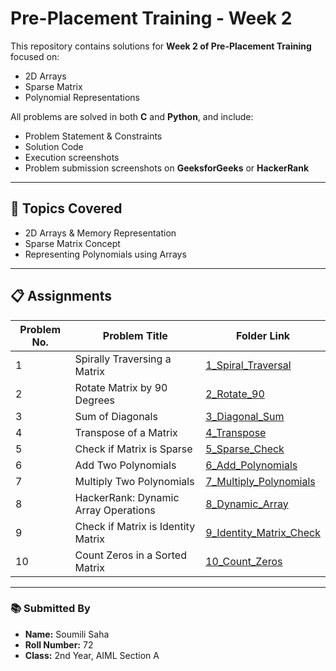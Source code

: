 # Pre-Placement Training - Week 2

This repository contains solutions for **Week 2 of Pre-Placement Training** focused on:

* 2D Arrays
* Sparse Matrix
* Polynomial Representations

All problems are solved in both **C** and **Python**, and include:

* Problem Statement & Constraints
* Solution Code
* Execution screenshots
* Problem submission screenshots on **GeeksforGeeks** or **HackerRank**

---

## 📌 Topics Covered

* 2D Arrays & Memory Representation
* Sparse Matrix Concept
* Representing Polynomials using Arrays

---

## 📋 Assignments

| Problem No. | Problem Title                        | Folder Link                                             |
| ----------- | ------------------------------------ | ------------------------------------------------------- |
| 1           | Spirally Traversing a Matrix         | [1\_Spiral\_Traversal](./1_Spiral_Traversal)            |
| 2           | Rotate Matrix by 90 Degrees          | [2\_Rotate\_90](./2_Rotate_90)                          |
| 3           | Sum of Diagonals                     | [3\_Diagonal\_Sum](./3_Diagonal_Sum)                    |
| 4           | Transpose of a Matrix                | [4\_Transpose](./4_Transpose)                           |
| 5           | Check if Matrix is Sparse            | [5\_Sparse\_Check](./5_Sparse_Check)                    |
| 6           | Add Two Polynomials                  | [6\_Add\_Polynomials](./6_Add_Polynomials)              |
| 7           | Multiply Two Polynomials             | [7\_Multiply\_Polynomials](./7_Multiply_Polynomials)    |
| 8           | HackerRank: Dynamic Array Operations | [8\_Dynamic\_Array](./8_Dynamic_Array)                  |
| 9           | Check if Matrix is Identity Matrix   | [9\_Identity\_Matrix\_Check](./9_Identity_Matrix_Check) |
| 10          | Count Zeros in a Sorted Matrix       | [10\_Count\_Zeros](./10_Count_Zeros)                    |

---

### 📚 Submitted By

* **Name:** Soumili Saha
* **Roll Number:** 72
* **Class:** 2nd Year, AIML Section A

